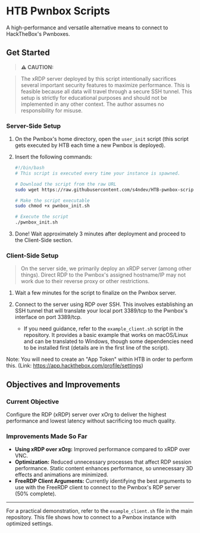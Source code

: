 # HTB Pwnbox Scripts

A high-performance and versatile alternative means to connect to HackTheBox's Pwnboxes.

## Get Started

> **⚠️ CAUTION:**  

> The xRDP server deployed by this script intentionally sacrifices several important security features to maximize performance. This is feasible because all data will travel through a secure SSH tunnel. This setup is strictly for educational purposes and should not be implemented in any other context. The author assumes no responsibility for misuse.

### Server-Side Setup

1. On the Pwnbox's home directory, open the `user_init` script (this script gets executed by HTB each time a new Pwnbox is deployed).
2. Insert the following commands:

    ```sh
    #!/bin/bash
    # This script is executed every time your instance is spawned.

    # Download the script from the raw URL
    sudo wget https://raw.githubusercontent.com/s4ndev/HTB-pwnbox-scripts/main/pwnbox_init.sh

    # Make the script executable
    sudo chmod +x pwnbox_init.sh

    # Execute the script
    ./pwnbox_init.sh
    ```
    
3. Done! Wait approximately 3 minutes after deployment and proceed to the Client-Side section.

### Client-Side Setup

> On the server side, we primarily deploy an xRDP server (among other things). Direct RDP to the Pwnbox's assigned hostname/IP may not work due to their reverse proxy or other restrictions.

1. Wait a few minutes for the script to finalize on the Pwnbox server.

2. Connect to the server using RDP over SSH. This involves establishing an SSH tunnel that will translate your local port 3389/tcp to the Pwnbox's interface on port 3389/tcp.

   - If you need guidance, refer to the `example_client.sh` script in the repository. It provides a basic example that works on macOS/Linux and can be translated to Windows, though some dependencies need to be installed first (details are in the first line of the script).

Note: You will need to create an "App Token" within HTB in order to perform this. (Link: https://app.hackthebox.com/profile/settings)

## Objectives and Improvements

### Current Objective

Configure the RDP (xRDP) server over xOrg to deliver the highest performance and lowest latency without sacrificing too much quality.

### Improvements Made So Far

- **Using xRDP over xOrg:** Improved performance compared to xRDP over VNC.
- **Optimization:** Reduced unnecessary processes that affect RDP session performance. Static content enhances performance, so unnecessary 3D effects and animations are minimized.
- **FreeRDP Client Arguments:** Currently identifying the best arguments to use with the FreeRDP client to connect to the Pwnbox's RDP server (50% complete).

---

For a practical demonstration, refer to the `example_client.sh` file in the main repository. This file shows how to connect to a Pwnbox instance with optimized settings.
